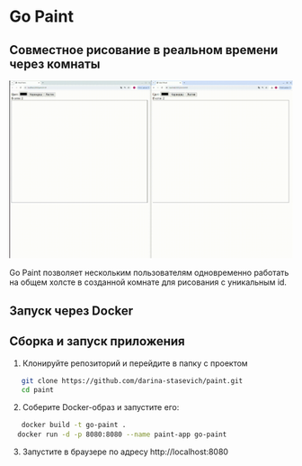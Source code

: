 # Go Paint

## Совместное рисование в реальном времени через комнаты

![Демонстрация совместного рисования](paint.gif)

Go Paint позволяет нескольким пользователям одновременно работать на общем холсте в созданной комнате для рисования с уникальным id.

## Запуск через Docker

## Сборка и запуск приложения

1. Клонируйте репозиторий и перейдите в папку с проектом
```bash
   git clone https://github.com/darina-stasevich/paint.git
   cd paint
```

2. Соберите Docker-образ и запустите его:
```bash
   docker build -t go-paint .
  docker run -d -p 8080:8080 --name paint-app go-paint
```
3. Запустите в браузере по адресу http://localhost:8080